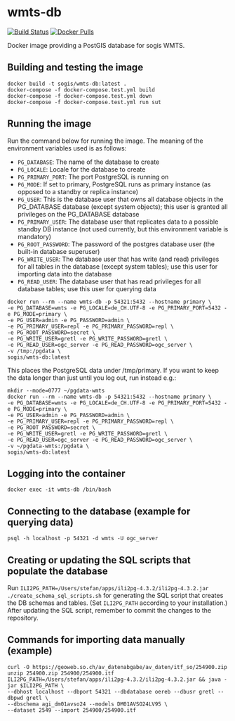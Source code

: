 # wmts-db
[![Build Status](https://travis-ci.org/edigonzales/wmts-db.svg?branch=master)](https://travis-ci.org/edigonzales/wmts-db)
[![Docker Pulls](https://img.shields.io/docker/pulls/sogis/wmts-db.svg)](https://hub.docker.com/r/sogis/wmts-db)


Docker image providing a PostGIS database for sogis WMTS.

## Building and testing the image

```
docker build -t sogis/wmts-db:latest .
docker-compose -f docker-compose.test.yml build
docker-compose -f docker-compose.test.yml down
docker-compose -f docker-compose.test.yml run sut
```

## Running the image

Run the command below for running the image. The meaning of the environment variables used is as follows:

- `PG_DATABASE`: The name of the database to create
- `PG_LOCALE`: Locale for the database to create
- `PG_PRIMARY_PORT`: The port PostgreSQL is running on
- `PG_MODE`: If set to primary, PostgreSQL runs as primary instance (as opposed to a standby or replica instance)
- `PG_USER`: This is the database user that owns all database objects in the PG_DATABASE database (except system objects); this user is granted all privileges on the PG_DATABASE database
- `PG_PRIMARY_USER`: The database user that replicates data to a possible standby DB instance (not used currently, but this environment variable is mandatory)
- `PG_ROOT_PASSWORD`: The password of the postgres database user (the built-in database superuser)
- `PG_WRITE_USER`: The database user that has write (and read) privileges for all tables in the database (except system tables); use this user for importing data into the database
- `PG_READ_USER`: The database user that has read privileges for all database tables; use this user for querying data

```
docker run --rm --name wmts-db -p 54321:5432 --hostname primary \
-e PG_DATABASE=wmts -e PG_LOCALE=de_CH.UTF-8 -e PG_PRIMARY_PORT=5432 -e PG_MODE=primary \
-e PG_USER=admin -e PG_PASSWORD=admin \
-e PG_PRIMARY_USER=repl -e PG_PRIMARY_PASSWORD=repl \
-e PG_ROOT_PASSWORD=secret \
-e PG_WRITE_USER=gretl -e PG_WRITE_PASSWORD=gretl \
-e PG_READ_USER=ogc_server -e PG_READ_PASSWORD=ogc_server \
-v /tmp:/pgdata \
sogis/wmts-db:latest
```

This places the PostgreSQL data under /tmp/primary. If you want to keep the data longer than just until you log out, run instead e.g.:
```
mkdir --mode=0777 ~/pgdata-wmts
docker run --rm --name wmts-db -p 54321:5432 --hostname primary \
-e PG_DATABASE=wmts -e PG_LOCALE=de_CH.UTF-8 -e PG_PRIMARY_PORT=5432 -e PG_MODE=primary \
-e PG_USER=admin -e PG_PASSWORD=admin \
-e PG_PRIMARY_USER=repl -e PG_PRIMARY_PASSWORD=repl \
-e PG_ROOT_PASSWORD=secret \
-e PG_WRITE_USER=gretl -e PG_WRITE_PASSWORD=gretl \
-e PG_READ_USER=ogc_server -e PG_READ_PASSWORD=ogc_server \
-v ~/pgdata-wmts:/pgdata \
sogis/wmts-db:latest
```

## Logging into the container

```
docker exec -it wmts-db /bin/bash
```

## Connecting to the database (example for querying data)

```
psql -h localhost -p 54321 -d wmts -U ogc_server
```

## Creating or updating the SQL scripts that populate the database

Run `ILI2PG_PATH=/Users/stefan/apps/ili2pg-4.3.2/ili2pg-4.3.2.jar ./create_schema_sql_scripts.sh` for generating the SQL script that creates the DB schemas and tables. (Set `ILI2PG_PATH` according to your installation.) After updating the SQL script, remember to commit the changes to the repository.

## Commands for importing data manually (example)

```
curl -O https://geoweb.so.ch/av_datenabgabe/av_daten/itf_so/254900.zip
unzip 254900.zip 254900/254900.itf
ILI2PG_PATH=/Users/stefan/apps/ili2pg-4.3.2/ili2pg-4.3.2.jar && java -jar $ILI2PG_PATH \
--dbhost localhost --dbport 54321 --dbdatabase oereb --dbusr gretl --dbpwd gretl \
--dbschema agi_dm01avso24 --models DM01AVSO24LV95 \
--dataset 2549 --import 254900/254900.itf
```

